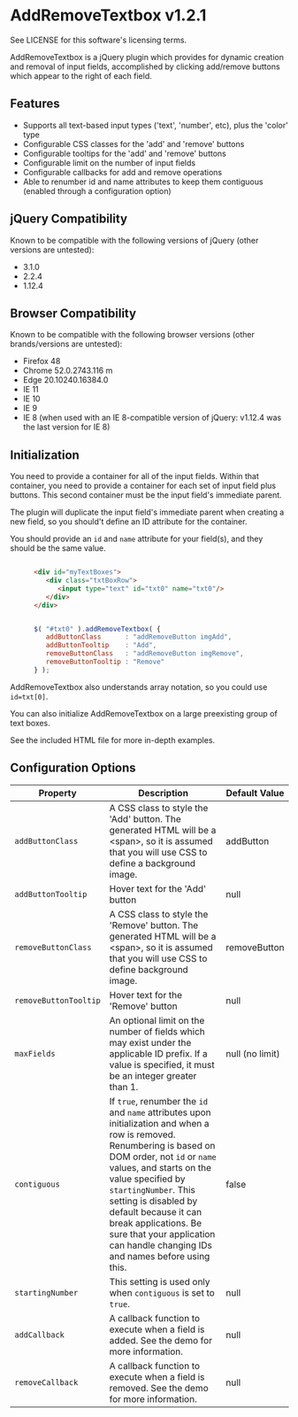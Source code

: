 AddRemoveTextbox v1.2.1
=======================

See LICENSE for this software's licensing terms.

AddRemoveTextbox is a jQuery plugin which provides for dynamic creation and removal of input fields, accomplished by clicking add/remove buttons which appear to the right of each field.


## Features

* Supports all text-based input types ('text', 'number', etc), plus the 'color' type
* Configurable CSS classes for the 'add' and 'remove' buttons
* Configurable tooltips for the 'add' and 'remove' buttons
* Configurable limit on the number of input fields
* Configurable callbacks for add and remove operations
* Able to renumber id and name attributes to keep them contiguous (enabled through a configuration option)


## jQuery Compatibility

Known to be compatible with the following versions of jQuery (other versions are untested):

* 3.1.0
* 2.2.4
* 1.12.4


## Browser Compatibility

Known to be compatible with the following browser versions (other brands/versions are untested):

* Firefox 48
* Chrome 52.0.2743.116 m
* Edge 20.10240.16384.0
* IE 11
* IE 10
* IE 9
* IE 8 (when used with an IE 8-compatible version of jQuery:  v1.12.4 was the last version for IE 8)


## Initialization

You need to provide a container for all of the input fields.  Within that container, you need to provide a container for each set of input field plus buttons.  This second container must be the input field's immediate parent.

The plugin will duplicate the input field's immediate parent when creating a new field, so you should&apos;t define an ID attribute for the container.

You should provide an `id` and `name` attribute for your field(s), and they should be the same value.

```html

      <div id="myTextBoxes">
         <div class="txtBoxRow">
            <input type="text" id="txt0" name="txt0"/>
         </div>
      </div>

```

```javascript

      $( "#txt0" ).addRemoveTextbox( {
         addButtonClass      : "addRemoveButton imgAdd",
         addButtonTooltip    : "Add",
         removeButtonClass   : "addRemoveButton imgRemove",
         removeButtonTooltip : "Remove"
      } );

```
AddRemoveTextbox also understands array notation, so you could use `id=txt[0]`.

You can also initialize AddRemoveTextbox on a large preexisting group of text boxes.

See the included HTML file for more in-depth examples.


## Configuration Options

| Property | Description | Default Value |
| ----------------- | --------------------------------------------------------------------------------------------------------------------------- |---------------|
| `addButtonClass` | A CSS class to style the 'Add' button.  The generated HTML will be a &lt;span&gt;, so it is assumed that you will use CSS to define a background image. | addButton |
| `addButtonTooltip` | Hover text for the 'Add' button | null |
| `removeButtonClass` | A CSS class to style the 'Remove' button.  The generated HTML will be a &lt;span&gt;, so it is assumed that you will use CSS to define background image. | removeButton |
| `removeButtonTooltip` | Hover text for the 'Remove' button | null |
| `maxFields` | An optional limit on the number of fields which may exist under the applicable ID prefix.  If a value is specified, it must be an integer greater than 1. | null (no limit) |
| `contiguous` | If `true`, renumber the `id` and `name` attributes upon initialization and when a row is removed.  Renumbering is based on DOM order, not `id` or `name` values, and starts on the value specified by `startingNumber`.  This setting is disabled by default because it can break applications. Be sure that your application can handle changing IDs and names before using this. | false |
| `startingNumber` | This setting is used only when `contiguous` is set to `true`. | null |
| `addCallback` | A callback function to execute when a field is added.  See the demo for more information. | null |
| `removeCallback` | A callback function to execute when a field is removed.  See the demo for more information. | null |

